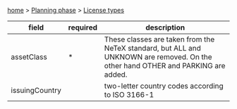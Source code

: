 [home](https://github.com/TOMP-WG/TOMP-API/wiki/) > [Planning phase](Planning-phase.md)  > [License types](License-types.md)

| field | required | description | 
| --- | --- | --- | 
| assetClass | * | These classes are taken from the NeTeX standard, but ALL and UNKNOWN are removed. On the other hand OTHER and PARKING are added. |
| issuingCountry | | two-letter country codes according to ISO 3166-1 |
